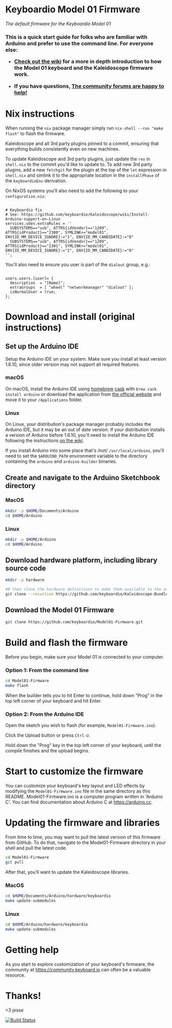 # Keyboardio Model 01 Firmware 

_The default firmware for the Keyboardio Model 01_

<h3>This is a quick start guide for folks who are familiar with Arduino and prefer to use the command line. For everyone else:

 * [Check out the wiki](https://github.com/keyboardio/Kaleidoscope/wiki/Keyboardio-Model-01-Introduction) for a more in depth introduction to how the Model 01 keyboard and the Kaleidoscope firmware work.

  * If you have questions, [The community forums are happy to help!](https://community.keyboard.io/)</h3>

# Nix instructions

When running the `nix` package manager simply run `nix-shell --run "make flash"` to flash the firmware. 

Kaleidoscope and all 3rd party plugins pinned to a commit, ensuring that everything builds consistently even on new machines.

To update Kaleidoscope and 3rd party plugins, just update the `rev` in `shell.nix` to the commit you'd like to update to. To add new 3rd party plugins, add a new `fetchgit` for the plugin at the top of the `let` expression in `shell.nix` and simlink it to the appropriate location in the `installPhase` of the `keyboardioEnv` derivation.

On NixOS systems you'll also need to add the following to your `configuration.nix`:
```

# Keyboardio fix
# See: https://github.com/keyboardio/Kaleidoscope/wiki/Install-Arduino-support-on-Linux
services.udev.extraRules = ''
  SUBSYSTEMS=="usb", ATTRS{idVendor}=="1209", ATTRS{idProduct}=="2300", SYMLINK+="model01", ENV{ID_MM_DEVICE_IGNORE}:="1", ENV{ID_MM_CANDIDATE}:="0"
  SUBSYSTEMS=="usb", ATTRS{idVendor}=="1209", ATTRS{idProduct}=="2301", SYMLINK+="model01", ENV{ID_MM_DEVICE_IGNORE}:="1", ENV{ID_MM_CANDIDATE}:="0"
'';
```

You'll also need to ensure you user is part of the `dialout` group, e.g.:
```

users.users.[user]= {
  description  = "[Name]";
  extraGroups  = [ "wheel" "networkmanager" "dialout" ];
  isNormalUser = true;
};
```

# Download and install (original instructions)

## Set up the Arduino IDE

Setup the Arduino IDE on your system. Make sure you install at least version 1.6.10, since older version may not support all required features.

### macOS

On macOS, install the Arduino IDE using [homebrew](http://brew.sh/) [cask](https://caskroom.github.io/) with `brew cask install arduino` or download the application from [the official website](https://www.arduino.cc/en/Main/Software) and move it to your `/Applications` folder.


### Linux

On Linux, your distribution's package manager probably includes the Arduino IDE, but it may be an out of date version. If your distribution installs a version of Arduino before 1.6.10, you'll need to install the Arduino IDE following the instructions [on the wiki](https://github.com/keyboardio/Kaleidoscope/wiki/Install-Arduino-support-on-Linux).

If you install Arduino into some place that's /not/ `/usr/local/arduino`, you'll need to set the `$ARDUINO_PATH` environment variable to the directory containing the `arduino` and `arduino-builder` binaries.

## Create and navigate to the Arduino Sketchbook directory

### MacOS
```sh
mkdir -p $HOME/Documents/Arduino
cd $HOME/Arduino
```

### Linux

```sh
mkdir -p $HOME/Arduino
cd $HOME/Arduino
```

## Download hardware platform, including library source code

```sh
mkdir -p hardware

## then clone the hardware definitions to make them available to the arduino environment
git clone --recursive https://github.com/keyboardio/Kaleidoscope-Bundle-Keyboardio.git hardware/keyboardio
````


## Download the Model 01 Firmware

```sh
git clone https://github.com/keyboardio/Model01-Firmware.git
```

# Build and flash the firmware

Before you begin, make sure your Model 01 is connected to your computer.

### Option 1: From the command line

```sh
cd Model01-Firmware
make flash
```

When the builder tells you to hit Enter to continue, hold down "Prog" in the top left corner of your keyboard and hit Enter.

### Option 2: From the Arduino IDE


Open the sketch you wish to flash (for example, `Model01-Firmware.ino`).

Click the Upload button or press `Ctrl-U`.

Hold down the "Prog" key in the top left corner of your keyboard, until the compile finishes and the upload begins.


# Start to customize the firmware

You can customize your keyboard's key layout and LED effects by modifying the `Model01-Firmware.ino` file in the same directory as this README. Model01-Firmware.ino is a computer program written in 'Arduino C'. You can find documentation about Arduino C at https://arduino.cc.


# Updating the firmware and libraries

From time to time, you may want to pull the latest version of this firmware from GitHub. To do that, navigate to the Model01-Firmware directory in your shell and pull the latest code.

```sh
cd Model01-Firmware
git pull
```

After that, you'll want to update the Kaleidoscope libraries.

### MacOS
```sh
cd $HOME/Documents/Arduino/hardware/keyboardio
make update-submodules
```

### Linux

```sh
cd $HOME/Arduino/hardware/keyboardio
make update-submodules
```


# Getting help

As you start to explore customization of your keyboard's firmware, the community at https://community.keyboard.io can often be a valuable resource.

# Thanks!

<3 jesse

[![Build Status](https://travis-ci.org/keyboardio/Model01-Firmware.svg?branch=master)](https://travis-ci.org/keyboardio/Model01-Firmware)
